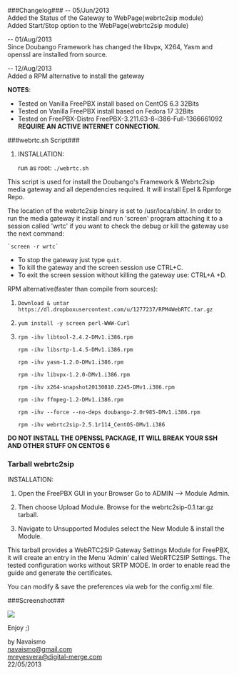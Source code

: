 ###Changelog###
 -- 05/Jun/2013							  
 Added the Status of the Gateway to WebPage(webrtc2sip module)		  
 Added Start/Stop option to the WebPage(webrtc2sip module)		  
									  
 -- 01/Aug/2013							  
 Since Doubango Framework has changed the libvpx, X264, Yasm and openssl 
 are installed from source. 						  
									  
 -- 12/Aug/2013							  
 Added a RPM alternative to install the gateway                          
									 


**NOTES**: 
* Tested on Vanilla FreePBX install based on CentOS 6.3 32Bits	
* Tested on Vanilla FreePBX install based on Fedora 17  32Bits
* Tested on FreePBX-Distro FreePBX-3.211.63-8-i386-Full-1366661092	
	**REQUIRE AN ACTIVE INTERNET CONNECTION.**


###webrtc.sh Script###
1. INSTALLATION:

	run as root: `./webrtc.sh`

This script is used for install the Doubango's Framework & Webrtc2sip media 
gateway and all dependencies required. It will install Epel & Rpmforge Repo.

The location of the webrtc2sip binary is set to /usr/loca/sbin/.
In order to run the media gateway it install and run 'screen' program attaching 
it to a session called 'wrtc' if you want to check the debug or kill the gateway
use the next command:

	`screen -r wrtc`

* To stop the gateway just type `quit`.
* To kill the gateway and the screen session use CTRL+C.
* To exit the screen session without killing the gateway use: CTRL+A +D.


RPM alternative(faster than compile from sources):

1. `Download & untar https://dl.dropboxusercontent.com/u/1277237/RPM4WebRTC.tar.gz`
2. `yum install -y screen perl-WWW-Curl`
3. `rpm -ihv libtool-2.4.2-DMv1.i386.rpm`

	`rpm -ihv libsrtp-1.4.5-DMv1.i386.rpm`

	`rpm -ihv yasm-1.2.0-DMv1.i386.rpm`

	`rpm -ihv libvpx-1.2.0-DMv1.i386.rpm`

	`rpm -ihv x264-snapshot20130810.2245-DMv1.i386.rpm`

	`rpm -ihv ffmpeg-1.2-DMv1.i386.rpm`

	`rpm -ihv --force --no-deps doubango-2.0r985-DMv1.i386.rpm`

	`rpm -ihv webrtc2sip-2.5.1r114_CentOS-DMv1.i386`

**DO NOT INSTALL THE OPENSSL PACKAGE, IT WILL BREAK YOUR SSH AND OTHER STUFF ON CENTOS 6**

### Tarball webrtc2sip ###

INSTALLATION:

1.  Open the FreePBX GUI in your Browser Go to ADMIN --> Module Admin.

2.  Then choose Upload Module. Browse for the webrtc2sip-0.1.tar.gz tarball.

3.  Navigate to Unsupported Modules select the New Module & install the Module.

This tarball provides a WebRTC2SIP Gateway Settings Module for FreePBX, it will create 
an entry in the Menu 'Admin' called WebRTC2SIP Settings. The tested configuration works 
without SRTP MODE. In order to enable read the guide and generate the certificates.

You can modify & save the preferences via web for the config.xml file.


###Screenshot###

![](http://2.bp.blogspot.com/-NatPt8jnAd8/UZ-3mzxU-rI/AAAAAAAAAds/s2Z7Xss_usE/s1600/Screenshot+from+2013-05-24+11%253A32%253A05.png)

Enjoy ;)

									  
by Navaismo					  
navaismo@gmail.com				  
mreyesvera@digital-merge.com			  
22/05/2013					  
									  
